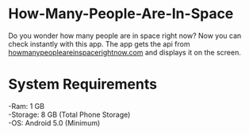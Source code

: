 # How-Many-People-Are-In-Space

Do you wonder how many people are in space right now? Now you can check instantly with this app.
The app gets the api from [howmanypeopleareinspacerightnow.com](https://www.howmanypeopleareinspacerightnow.com) and displays it on the screen.

# System Requirements

-Ram: 1 GB \
-Storage: 8 GB (Total Phone Storage) \
-OS: Android 5.0 (Minimum)
